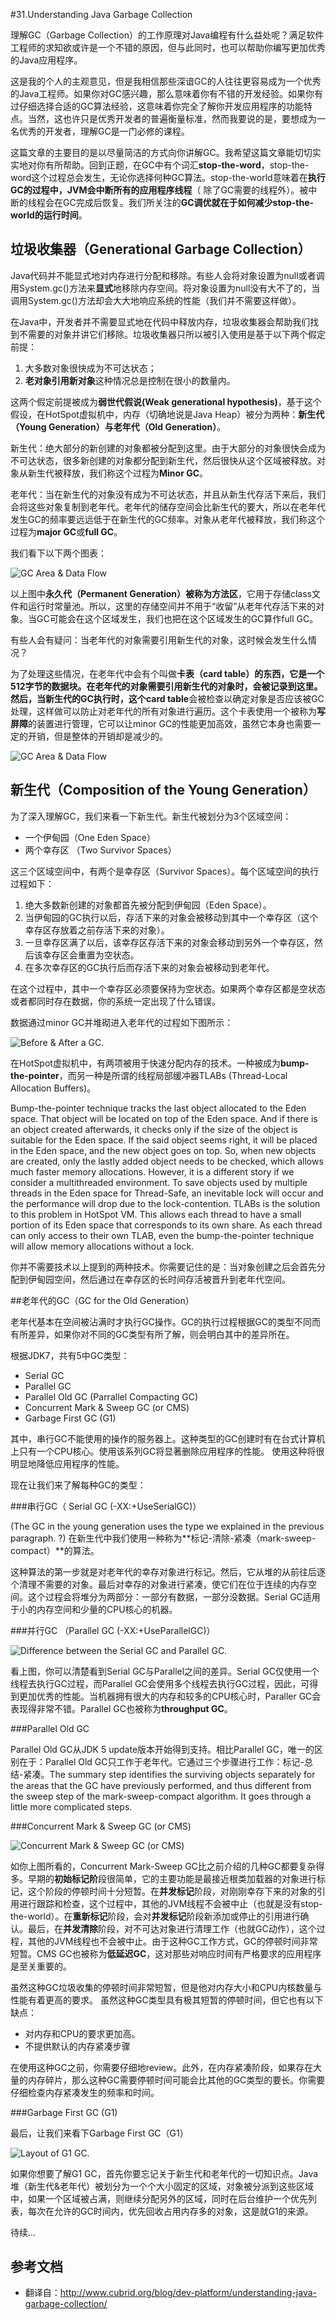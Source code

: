 #31.Understanding Java Garbage Collection

理解GC（Garbage Collection）的工作原理对Java编程有什么益处呢？满足软件工程师的求知欲或许是一个不错的原因，但与此同时，也可以帮助你编写更加优秀的Java应用程序。

这是我的个人的主观意见，但是我相信那些深谙GC的人往往更容易成为一个优秀的Java工程师。如果你对GC感兴趣，那么意味着你有不错的开发经验。如果你有过仔细选择合适的GC算法经验，这意味着你完全了解你开发应用程序的功能特点。当然，这也许只是优秀开发者的普遍衡量标准，然而我要说的是，要想成为一名优秀的开发者，理解GC是一门必修的课程。

这篇文章的主要目的是以尽量简洁的方式向你讲解GC。我希望这篇文章能切切实实地对你有所帮助。回到正题，在GC中有个词汇**stop-the-word**，stop-the-word这个过程总会发生，无论你选择何种GC算法。stop-the-world意味着在**执行GC的过程中，JVM会中断所有的应用程序线程**（ 除了GC需要的线程外）。被中断的线程会在GC完成后恢复。我们所关注的**GC调优就在于如何减少stop-the-world的运行时间**。

## 垃圾收集器（Generational Garbage Collection）

Java代码并不能显式地对内存进行分配和移除。有些人会将对象设置为null或者调用System.gc()方法来**显式**地移除内存空间。将对象设置为null没有大不了的，当调用System.gc()方法却会大大地响应系统的性能（我们并不需要这样做）。

在Java中，开发者并不需要显式地在代码中释放内存，垃圾收集器会帮助我们找到不需要的对象并讲它们移除。垃圾收集器只所以被引入使用是基于以下两个假定前提：

1. 大多数对象很快成为不可达状态；
2. **老对象引用新对象**这种情况总是控制在很小的数量内。

这两个假定前提被成为**弱世代假说(Weak generational hypothesis)**，基于这个假设，在HotSpot虚拟机中，内存（切确地说是Java Heap）被分为两种：**新生代（Young Generation）**与**老年代（Old Generation）**。

新生代：绝大部分的新创建的对象都被分配到这里。由于大部分的对象很快会成为不可达状态，很多新创建的对象都分配到新生代，然后很快从这个区域被释放。对象从新生代被释放，我们称这个过程为**Minor GC**。

老年代：当在新生代的对象没有成为不可达状态，并且从新生代存活下来后，我们会将这些对象复制到老年代。老年代的储存空间会比新生代的要大，所以在老年代发生GC的频率要远远低于在新生代的GC频率。对象从老年代被释放，我们称这个过程为**major GC**或**full GC**。

我们看下以下两个图表：

<img src="http://www.cubrid.org/files/attach/images/220547/284/313/java-gc-area-data-flow.png" style="display:block;margin:0 auto;" alt="GC Area & Data Flow"/>

以上图中**永久代（Permanent Generation）**被称为**方法区**，它用于存储class文件和运行时常量池。所以，这里的存储空间并不用于“收留”从老年代存活下来的对象。当GC可能会在这个区域发生，我们也把在这个区域发生的GC算作full GC。

有些人会有疑问：当老年代的对象需要引用新生代的对象，这时候会发生什么情况？

为了处理这些情况，在老年代中会有个叫做**卡表（card table）**的东西，它是一个512字节的数据块。在老年代的对象需要引用新生代的对象时，会被记录到这里。然后，当新生代的GC执行时，这个**card table**会被检查以确定对象是否应该被GC处理，这样做可以防止对老年代的所有对象进行遍历。这个卡表使用一个被称为**写屏障**的装置进行管理，它可以让minor GC的性能更加高效，虽然它本身也需要一定的开销，但是整体的开销却是减少的。

<img src="http://www.cubrid.org/files/attach/images/220547/284/313/card-table-structure.png" style="display:block;margin:0 auto;"  alt="GC Area & Data Flow" />

## 新生代（Composition of the Young Generation）

为了深入理解GC，我们来看一下新生代。新生代被划分为3个区域空间：

* 一个伊甸园（One Eden Space）
* 两个幸存区 （Two Survivor Spaces）
 
这三个区域空间中，有两个是幸存区（Survivor Spaces）。每个区域空间的执行过程如下：

1. 绝大多数新创建的对象都首先被分配到伊甸园（Eden Space）。
2. 当伊甸园的GC执行以后，存活下来的对象会被移动到其中一个幸存区（这个幸存区存放着之前存活下来的对象）。
3. 一旦幸存区满了以后，该幸存区存活下来的对象会移动到另外一个幸存区，然后该幸存区会重置为空状态。
4. 在多次幸存区的GC执行后而存活下来的对象会被移动到老年代。

在这个过程中，其中一个幸存区必须要保持为空状态。如果两个幸存区都是空状态或者都同时存在数据，你的系统一定出现了什么错误。

数据通过minor GC并堆砌进入老年代的过程如下图所示：

<img src="http://www.cubrid.org/files/attach/images/220547/284/313/before-and-after-java-gc.png" alt="Before & After a GC."/>

在HotSpot虚拟机中，有两项被用于快速分配内存的技术。一种被成为**bump-the-pointer**，而另一种是所谓的线程局部缓冲器TLABs (Thread-Local Allocation Buffers)。

Bump-the-pointer technique tracks the last object allocated to the Eden space. That object will be located on top of the Eden space. And if there is an object created afterwards, it checks only if the size of the object is suitable for the Eden space. If the said object seems right, it will be placed in the Eden space, and the new object goes on top. So, when new objects are created, only the lastly added object needs to be checked, which allows much faster memory allocations. However, it is a different story if we consider a multithreaded environment. To save objects used by multiple threads in the Eden space for Thread-Safe, an inevitable lock will occur and the performance will drop due to the lock-contention. TLABs is the solution to this problem in HotSpot VM. This allows each thread to have a small portion of its Eden space that corresponds to its own share. As each thread can only access to their own TLAB, even the bump-the-pointer technique will allow memory allocations without a lock. 

你并不需要技术以上提到的两种技术。你需要记住的是：当对象创建之后会首先分配到伊甸园空间，然后通过在幸存区的长时间存活被晋升到老年代空间。

##老年代的GC（GC for the Old Generation）

老年代基本在空间被沾满时才执行GC操作。GC的执行过程根据GC的类型不同而有所差异，如果你对不同的GC类型有所了解，则会明白其中的差异所在。

根据JDK7，共有5中GC类型：

* Serial GC
* Parallel GC
* Parallel Old GC (Parrallel Compacting GC)
* Concurrent Mark & Sweep GC (or CMS)
* Garbage First GC (G1)

其中，串行GC不能使用的操作的服务器上。这种类型的GC创建时有在台式计算机上只有一个CPU核心。使用该系列GC将显著删除应用程序的性能。 使用这种将很明显地降低应用程序的性能。

现在让我们来了解每种GC的类型：

###串行GC（ Serial GC (-XX:+UseSerialGC)）

(The GC in the young generation uses the type we explained in the previous paragraph. ?)
在新生代中我们使用一种称为**标记-清除-紧凑（mark-sweep-compact）**的算法。

这种算法的第一步就是对老年代的幸存对象进行标记。然后，它从堆的从前往后逐个清理不需要的对象。最后对幸存的对象进行紧凑，使它们在位于连续的内存空间。这个过程会将堆分为两部分：一部分有数据，一部分没数据。Serial GC适用于小的内存空间和少量的CPU核心的机器。

###并行GC （Parallel GC (-XX:+UseParallelGC)）

<img src="http://www.cubrid.org/files/attach/images/220547/284/313/difference-between-the-serial-gc-and-parallel-gc.png" alt="Difference between the Serial GC and Parallel GC." title="Difference between the Serial GC and Parallel GC.">

 看上图，你可以清楚看到Serial GC与Parallel之间的差异。Serial GC仅使用一个线程去执行GC过程，而Parallel GC会使用多个线程去执行GC过程，因此，可得到更加优秀的性能。当机器拥有很大的内存和较多的CPU核心时，Paraller GC会表现得非常不错。Parallel GC也被称为**throughput GC**。

###Parallel Old GC

Parallel Old GC从JDK 5 update版本开始得到支持。相比Parallel GC，唯一的区别在于：Parallel Old GC只工作于老年代。它通过三个步骤进行工作：标记-总结-紧凑。The summary step identifies the surviving objects separately for the areas that the GC have previously performed, and thus different from the sweep step of the mark-sweep-compact algorithm. It goes through a little more complicated steps.

###Concurrent Mark & Sweep GC (or CMS)

<img src="http://www.cubrid.org/files/attach/images/220547/284/313/serial-gc-and-cms-gc.png" alt="Concurrent Mark & Sweep GC (or CMS)"/>

 如你上图所看的，Concurrent Mark-Sweep GC比之前介绍的几种GC都要复杂得多。早期的**初始标记阶**段很简单，它的主要功能是最接近根类加载器的对象进行标记，这个阶段的停顿时间十分短暂。在**并发标记**阶段，对刚刚幸存下来的对象的引用进行跟踪和检查，这个过程中，其他的JVM线程不会被中止（也就是没有stop-the-world）。在**重新标记**阶段，会对**并发标记**阶段新添加或停止的引用进行确认。最后，在**并发清除**阶段，对不可达对象进行清理工作（也就GC动作），这个过程，其他的JVM线程也不会被中止。由于这种GC工作方式，GC的停顿时间非常短暂。CMS  GC也被称为**低延迟GC**，这对那些对响应时间有严格要求的应用程序是至关重要的。

虽然这种GC垃圾收集的停顿时间非常短暂，但是他对内存大小和CPU内核数量与性能有着更高的要求。
虽然这种GC类型具有极其短暂的停顿时间，但它也有以下缺点：

* 对内存和CPU的要求更加高。
* 不提供默认的内存紧凑步骤

在使用这种GC之前，你需要仔细地review。此外，在内存紧凑阶段，如果存在大量的内存碎片，那么这种GC需要停顿时间可能会比其他的GC类型的要长。你需要仔细检查内存紧凑发生的频率和时间。

###Garbage First GC (G1)

最后，让我们来看下Garbage First GC（G1）

<img src="http://www.cubrid.org/files/attach/images/220547/284/313/layout-of-g1-gc.png" alt="Layout of G1 GC."/>

如果你想要了解G1 GC，首先你要忘记关于新生代和老年代的一切知识点。Java堆（新生代&老年代）被划分为一个个大小固定的区域，对象被分派到这些区域中，如果一个区域被占满，则继续分配另外的区域，同时在后台维护一个优先列表，每次在允许的GC时间内，优先回收占用内存多的对象，这是就G1的来源。

待续...

## 参考文档
* 翻译自：http://www.cubrid.org/blog/dev-platform/understanding-java-garbage-collection/
